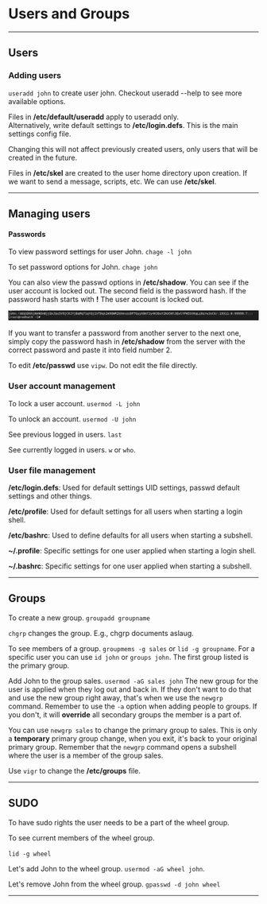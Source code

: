 # Users and Groups
---

## Users 

### Adding users

``useradd john`` to create user john.
Checkout useradd --help to see more available options.

Files in **/etc/default/useradd** apply to useradd only.  
Alternatively, write default settings to **/etc/login.defs**. This is the main settings config file.

Changing this will not affect previously created users, only users that will be created in the future.

Files in **/etc/skel** are created to the user home directory upon creation. If we want to send a message, scripts, etc. We can use **/etc/skel**.

---

## Managing users

#### Passwords
To view password settings for user John.
``chage -l john``

To set password options for John.
``chage john``

You can also view the passwd options in **/etc/shadow**. You can see if the user account is locked out. The second field is the password hash. If the password hash starts with **!** The user account is locked out.

![The shadow file](pictures/shadow.png)

If you want to transfer a password from another server to the next one, simply copy the password hash in **/etc/shadow** from the server with the correct password and paste it into field number 2.

To edit **/etc/passwd** use ``vipw``. Do not edit the file directly.

### User account management

To lock a user account.
``usermod -L john``

To unlock an account.
``usermod -U john``

See previous logged in users.
``last``

See currently logged in users.
``w`` or ``who``.

### User file management

**/etc/login.defs**: Used for default settings UID settings, passwd default settings and other things.

**/etc/profile**: Used for default settings for all users when starting a login shell.

**/etc/bashrc**: Used to define defaults for all users when starting a subshell.

**~/.profile**: Specific settings for one user applied when starting a login shell.

**~/.bashrc**: Specific settings for one user applied when starting a subshell.

---

## Groups

To create a new group. ``groupadd groupname``

``chgrp`` changes the group. E.g., chgrp documents aslaug.

To see members of a group. ``groupmems -g sales`` or ``lid -g groupname``. For a specific user you can use ``id john`` or ``groups john``. The first group listed is the primary group.

Add John to the group sales. ``usermod -aG sales john`` The new group for the user is applied when they log out and back in. If they don't want to do that and use the new group right away, that's when we use the ``newgrp`` command. Remember to use the ``-a`` option when adding people to groups. If you don't, it will **override** all secondary groups the member is a part of.

You can use ``newgrp sales`` to change the primary group to sales. This is only a **temporary** primary group change, when you exit, it's back to your original primary group. Remember that the ``newgrp`` command opens a subshell where the user is a member of the group sales.

Use ``vigr`` to change the **/etc/groups** file.  

---

## SUDO 

To have sudo rights the user needs to be a part of the wheel group.

To see current members of the wheel group.

``lid -g wheel``

Let's add John to the wheel group. ``usermod -aG wheel john``.

Let's remove John from the wheel group. ``gpasswd -d john wheel``

---